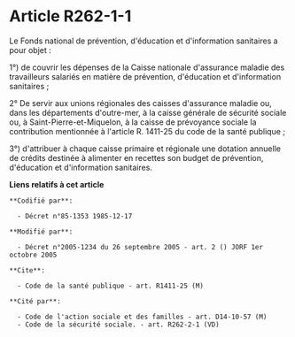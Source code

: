 # Article R262-1-1

Le Fonds national de prévention, d'éducation et d'information sanitaires a pour objet :

1°) de couvrir les dépenses de la Caisse nationale d'assurance maladie des travailleurs salariés en matière de prévention,
d'éducation et d'information sanitaires ;

2° De servir aux unions régionales des caisses d'assurance maladie ou, dans les départements d'outre-mer, à la caisse
générale de sécurité sociale ou, à Saint-Pierre-et-Miquelon, à la caisse de prévoyance sociale la contribution mentionnée à
l'article R. 1411-25 du code de la santé publique ;

3°) d'attribuer à chaque caisse primaire et régionale une dotation annuelle de crédits destinée à alimenter en recettes son
budget de prévention, d'éducation et d'information sanitaires.

**Liens relatifs à cet article**

	**Codifié par**:

	  - Décret n°85-1353 1985-12-17

	**Modifié par**:

	  - Décret n°2005-1234 du 26 septembre 2005 - art. 2 () JORF 1er octobre 2005

	**Cite**:

	  - Code de la santé publique - art. R1411-25 (M)

	**Cité par**:

	  - Code de l'action sociale et des familles - art. D14-10-57 (M)
	  - Code de la sécurité sociale. - art. R262-2-1 (VD)
